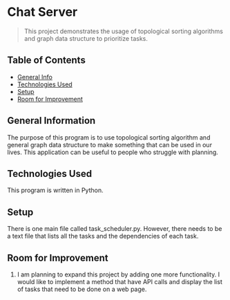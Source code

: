  # Chat Server 
>This project demonstrates the usage of topological sorting algorithms and graph data structure to prioritize tasks. 

## Table of Contents
* [General Info](#general-information)
* [Technologies Used](#technologies-used)
* [Setup](#setup)
* [Room for Improvement](#room-for-improvement)


## General Information
The purpose of this program is to use topological sorting algorithm and general graph data structure to make something that can be used in our lives. This application can be useful to people who struggle with planning.

## Technologies Used
This program is written in Python.

## Setup
There is one main file called task_scheduler.py. However, there needs to be a text file that lists all the tasks and the dependencies of each task. 


## Room for Improvement
1. I am planning to expand this project by adding one more functionality. I would like to implement a method that have API calls and display the list of tasks that need to be done on a web page.  
